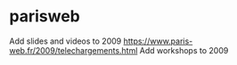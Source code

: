 # parisweb

Add slides and videos to 2009
https://www.paris-web.fr/2009/telechargements.html
Add workshops to 2009
